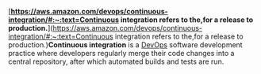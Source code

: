 [**https://aws.amazon.com/devops/continuous-integration/#:~:text=Continuous integration refers to the,for a release to production.**](https://aws.amazon.com/devops/continuous-integration/#:~:text=Continuous integration refers to the,for a release to production.)**Continuous integration** is a [DevOps](https://aws.amazon.com/devops/) software development practice where developers regularly merge their code changes into a central repository, after which automated builds and tests are run.